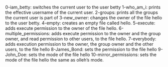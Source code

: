 0-iam_betty:  switches the current user to the user betty
1-who_am_i: prints the effective username of the current user.
2-groups: prints all the groups the current user is part of
3-new_owner: changes the owner of the file hello to the user betty.
4-empty: creates an empty file called hello.
5-execute:  adds execute permission to the owner of the file hello.
6-multiple_permissions: adds execute permission to the owner and the group owner, and read permission to other users, to the file hello.
7-everybody: adds execution permission to the owner, the group owner and the other users, to the file hello
8-James_Bond: sets the permission to the file hello
9-John_Doe: sets the mode of the file hello
10-mirror_permissions: sets the mode of the file hello the same as olleh’s mode.
